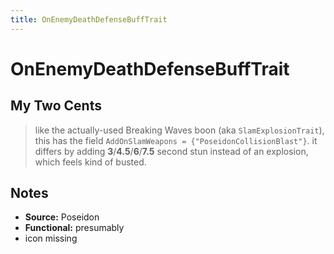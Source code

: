 ```yaml
---
title: OnEnemyDeathDefenseBuffTrait
---
```

<!-- end front matter -->
# OnEnemyDeathDefenseBuffTrait 

## My Two Cents
> like the actually-used Breaking Waves boon (aka `SlamExplosionTrait`), this has the field `AddOnSlamWeapons = {"PoseidonCollisionBlast"}`. it differs by adding **3**/**4.5**/**6**/**7.5** second stun instead of an explosion, which feels kind of busted.

## Notes
* **Source:** Poseidon
* **Functional:** presumably
* icon missing